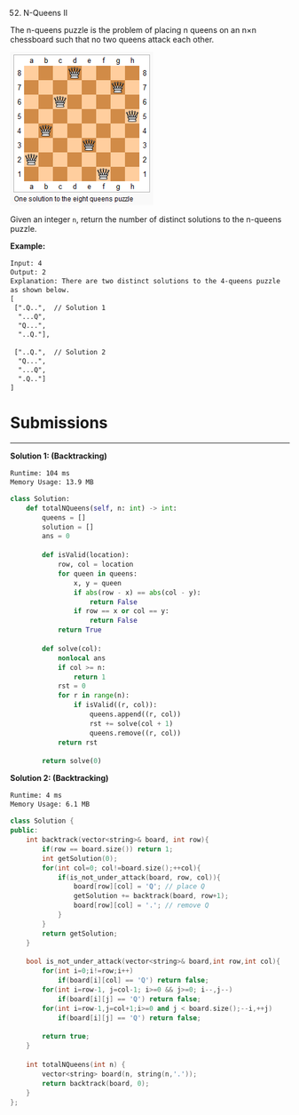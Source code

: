 52. N-Queens II

The n-queens puzzle is the problem of placing n queens on an n×n chessboard such that no two queens attack each other.

![52_8-queens.png](img/52_8-queens.png)

Given an integer `n`, return the number of distinct solutions to the n-queens puzzle.

**Example:**
```
Input: 4
Output: 2
Explanation: There are two distinct solutions to the 4-queens puzzle as shown below.
[
 [".Q..",  // Solution 1
  "...Q",
  "Q...",
  "..Q."],

 ["..Q.",  // Solution 2
  "Q...",
  "...Q",
  ".Q.."]
]
```

# Submissions
---
**Solution 1: (Backtracking)**
```
Runtime: 104 ms
Memory Usage: 13.9 MB
```
```python
class Solution:
    def totalNQueens(self, n: int) -> int:
        queens = []
        solution = []
        ans = 0

        def isValid(location):
            row, col = location
            for queen in queens:
                x, y = queen
                if abs(row - x) == abs(col - y):
                    return False
                if row == x or col == y:
                    return False
            return True

        def solve(col):
            nonlocal ans
            if col >= n:
                return 1
            rst = 0
            for r in range(n):
                if isValid((r, col)):
                    queens.append((r, col))
                    rst += solve(col + 1)
                    queens.remove((r, col))
            return rst

        return solve(0)
```

**Solution 2: (Backtracking)**
```
Runtime: 4 ms
Memory Usage: 6.1 MB
```
```c++
class Solution {
public:
    int backtrack(vector<string>& board, int row){
        if(row == board.size()) return 1;
        int getSolution(0);
        for(int col=0; col!=board.size();++col){
            if(is_not_under_attack(board, row, col)){
                board[row][col] = 'Q'; // place Q
                getSolution += backtrack(board, row+1);
                board[row][col] = '.'; // remove Q
            }
        }
        return getSolution;
    }
    
    bool is_not_under_attack(vector<string>& board,int row,int col){
        for(int i=0;i!=row;i++)
            if(board[i][col] == 'Q') return false;
        for(int i=row-1, j=col-1; i>=0 && j>=0; i--,j--)
            if(board[i][j] == 'Q') return false;
        for(int i=row-1,j=col+1;i>=0 and j < board.size();--i,++j)
            if(board[i][j] == 'Q') return false;
        
        return true;
    }
    
    int totalNQueens(int n) {
        vector<string> board(n, string(n,'.'));
        return backtrack(board, 0);
    }
};
```